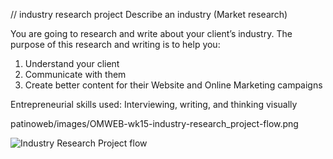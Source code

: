 // industry research project
Describe an industry (Market research)

You are going to research and write about your client’s industry. The purpose of this research and writing is to help you: 
1. Understand your client
2. Communicate with them
3. Create better content for their Website and Online Marketing campaigns

Entrepreneurial skills used: Interviewing, writing, and thinking visually 

patinoweb/images/OMWEB-wk15-industry-research_project-flow.png

![Industry Research Project flow](patinoweb/images/OMWEB-wk15-industry-research_project-flow.png)
